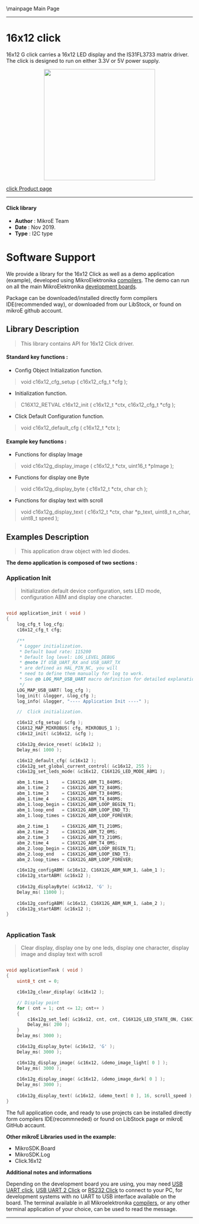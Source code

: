 \mainpage Main Page
 
 

---
# 16x12 click

16x12 G click carries a 16x12 LED display and the IS31FL3733 matrix driver. The click is designed to run on either 3.3V or 5V power supply.

<p align="center">
  <img src="https://download.mikroe.com/images/click_for_ide/16x12g_click.png" height=300px>
</p>

[click Product page](https://www.mikroe.com/16x12-g-click)

---


#### Click library 

- **Author**        : MikroE Team
- **Date**          : Nov 2019.
- **Type**          : I2C type


# Software Support

We provide a library for the 16x12 Click 
as well as a demo application (example), developed using MikroElektronika 
[compilers](https://shop.mikroe.com/compilers). 
The demo can run on all the main MikroElektronika [development boards](https://shop.mikroe.com/development-boards).

Package can be downloaded/installed directly form compilers IDE(recommended way), or downloaded from our LibStock, or found on mikroE github account. 

## Library Description

> This library contains API for 16x12 Click driver.

#### Standard key functions :

- Config Object Initialization function.
> void c16x12_cfg_setup ( c16x12_cfg_t *cfg ); 
 
- Initialization function.
> C16X12_RETVAL c16x12_init ( c16x12_t *ctx, c16x12_cfg_t *cfg );

- Click Default Configuration function.
> void c16x12_default_cfg ( c16x12_t *ctx );


#### Example key functions :

- Functions for display Image 
> void c16x12g_display_image ( c16x12_t *ctx, uint16_t *pImage );

- Functions for display one Byte
> void c16x12g_display_byte ( c16x12_t *ctx, char ch );

- Functions for display text with scroll 
> void c16x12g_display_text ( c16x12_t *ctx, char *p_text, uint8_t n_char, uint8_t speed );

## Examples Description

>  This application draw object with led diodes.

**The demo application is composed of two sections :**

### Application Init 

> Initialization default device configuration, sets LED mode, 
> configuration ABM and display one character.


```c

void application_init ( void )
{
    log_cfg_t log_cfg;
    c16x12_cfg_t cfg;

    /** 
     * Logger initialization.
     * Default baud rate: 115200
     * Default log level: LOG_LEVEL_DEBUG
     * @note If USB_UART_RX and USB_UART_TX 
     * are defined as HAL_PIN_NC, you will 
     * need to define them manually for log to work. 
     * See @b LOG_MAP_USB_UART macro definition for detailed explanation.
     */
    LOG_MAP_USB_UART( log_cfg );
    log_init( &logger, &log_cfg );
    log_info( &logger, "---- Application Init ----" );

    //  Click initialization.

    c16x12_cfg_setup( &cfg );
    C16X12_MAP_MIKROBUS( cfg, MIKROBUS_1 );
    c16x12_init( &c16x12, &cfg );

    c16x12g_device_reset( &c16x12 );
    Delay_ms( 1000 );

    c16x12_default_cfg( &c16x12 );
    c16x12g_set_global_current_control( &c16x12, 255 );
    c16x12g_set_leds_mode( &c16x12, C16X12G_LED_MODE_ABM1 );

    abm_1.time_1     = C16X12G_ABM_T1_840MS;
    abm_1.time_2     = C16X12G_ABM_T2_840MS;
    abm_1.time_3     = C16X12G_ABM_T3_840MS;
    abm_1.time_4     = C16X12G_ABM_T4_840MS;
    abm_1.loop_begin = C16X12G_ABM_LOOP_BEGIN_T1;
    abm_1.loop_end   = C16X12G_ABM_LOOP_END_T3;
    abm_1.loop_times = C16X12G_ABM_LOOP_FOREVER;
    
    abm_2.time_1     = C16X12G_ABM_T1_210MS;
    abm_2.time_2     = C16X12G_ABM_T2_0MS;
    abm_2.time_3     = C16X12G_ABM_T3_210MS;
    abm_2.time_4     = C16X12G_ABM_T4_0MS;
    abm_2.loop_begin = C16X12G_ABM_LOOP_BEGIN_T1;
    abm_2.loop_end   = C16X12G_ABM_LOOP_END_T3;
    abm_2.loop_times = C16X12G_ABM_LOOP_FOREVER;

    c16x12g_configABM( &c16x12, C16X12G_ABM_NUM_1, &abm_1 );
    c16x12g_startABM( &c16x12 );
    
    c16x12g_displayByte( &c16x12, 'G' );
    Delay_ms( 11000 );
    
    c16x12g_configABM( &c16x12, C16X12G_ABM_NUM_1, &abm_2 );
    c16x12g_startABM( &c16x12 );
}
  
```

### Application Task

> Clear display, display one by one leds, display one character,
> display image and display text with scroll


```c

void applicationTask ( void )
{
    uint8_t cnt = 0;

    c16x12g_clear_display( &c16x12 );

    // Display point
    for ( cnt = 1; cnt <= 12; cnt++ )
    {
        c16x12g_set_led( &c16x12, cnt, cnt, C16X12G_LED_STATE_ON, C16X12G_STOP_SETTINGS );
        Delay_ms( 200 );
    }
    Delay_ms( 3000 );

    c16x12g_display_byte( &c16x12, 'G' );
    Delay_ms( 3000 );

    c16x12g_display_image( &c16x12, &demo_image_light[ 0 ] );
    Delay_ms( 3000 );
    
    c16x12g_display_image( &c16x12, &demo_image_dark[ 0 ] );
    Delay_ms( 3000 );
    
    c16x12g_display_text( &c16x12, &demo_text[ 0 ], 16, scroll_speed );
} 

```

The full application code, and ready to use projects can be  installed directly form compilers IDE(recommneded) or found on LibStock page or mikroE GitHub accaunt.

**Other mikroE Libraries used in the example:** 

- MikroSDK.Board
- MikroSDK.Log
- Click.16x12

**Additional notes and informations**

Depending on the development board you are using, you may need 
[USB UART click](https://shop.mikroe.com/usb-uart-click), 
[USB UART 2 Click](https://shop.mikroe.com/usb-uart-2-click) or 
[RS232 Click](https://shop.mikroe.com/rs232-click) to connect to your PC, for 
development systems with no UART to USB interface available on the board. The 
terminal available in all Mikroelektronika 
[compilers](https://shop.mikroe.com/compilers), or any other terminal application 
of your choice, can be used to read the message.



---
